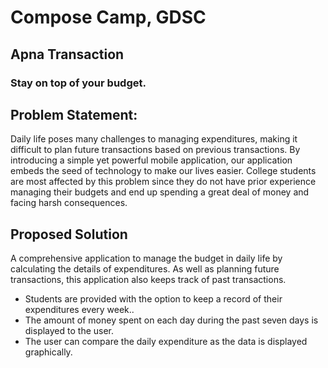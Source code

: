 # Compose Camp, GDSC
## Apna Transaction
### Stay on top of your budget.

## Problem Statement: 

Daily life poses many challenges to managing expenditures, making it difficult to plan future transactions based on previous transactions. 
By introducing a simple yet powerful mobile application, our application embeds the seed of technology to make our lives easier.
College students are most affected by this problem since they do not have prior experience managing their budgets and end up spending a great deal of money and facing harsh consequences.

## Proposed Solution

A comprehensive application to manage the budget in daily life by calculating the details of expenditures.
As well as planning future transactions, this application also keeps track of past transactions.
* Students are provided with the option to keep a record of their expenditures every week..
*  The amount of money spent on each day during the past seven days is displayed to the user.
* The user can compare the daily expenditure as the data is displayed graphically.
 

 

